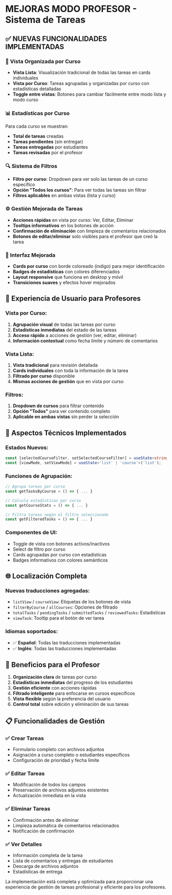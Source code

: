 # MEJORAS MODO PROFESOR - Sistema de Tareas

## ✅ NUEVAS FUNCIONALIDADES IMPLEMENTADAS

### 🎯 **Vista Organizada por Curso**
- **Vista Lista**: Visualización tradicional de todas las tareas en cards individuales
- **Vista por Curso**: Tareas agrupadas y organizadas por curso con estadísticas detalladas
- **Toggle entre vistas**: Botones para cambiar fácilmente entre modo lista y modo curso

### 📊 **Estadísticas por Curso**
Para cada curso se muestran:
- **Total de tareas** creadas
- **Tareas pendientes** (sin entregar)
- **Tareas entregadas** por estudiantes
- **Tareas revisadas** por el profesor

### 🔍 **Sistema de Filtros**
- **Filtro por curso**: Dropdown para ver solo las tareas de un curso específico
- **Opción "Todos los cursos"**: Para ver todas las tareas sin filtrar
- **Filtros aplicables** en ambas vistas (lista y curso)

### ⚙️ **Gestión Mejorada de Tareas**
- **Acciones rápidas** en vista por curso: Ver, Editar, Eliminar
- **Tooltips informativos** en los botones de acción
- **Confirmación de eliminación** con limpieza de comentarios relacionados
- **Botones de editar/eliminar** solo visibles para el profesor que creó la tarea

### 🎨 **Interfaz Mejorada**
- **Cards por curso** con borde coloreado (indigo) para mejor identificación
- **Badges de estadísticas** con colores diferenciados
- **Layout responsive** que funciona en desktop y móvil
- **Transiciones suaves** y efectos hover mejorados

## 📱 **Experiencia de Usuario para Profesores**

### Vista por Curso:
1. **Agrupación visual** de todas las tareas por curso
2. **Estadísticas inmediatas** del estado de las tareas
3. **Acceso rápido** a acciones de gestión (ver, editar, eliminar)
4. **Información contextual** como fecha límite y número de comentarios

### Vista Lista:
1. **Vista tradicional** para revisión detallada
2. **Cards individuales** con toda la información de la tarea
3. **Filtrado por curso** disponible
4. **Mismas acciones de gestión** que en vista por curso

### Filtros:
1. **Dropdown de cursos** para filtrar contenido
2. **Opción "Todos"** para ver contenido completo
3. **Aplicable en ambas vistas** sin perder la selección

## 🔧 **Aspectos Técnicos Implementados**

### Estados Nuevos:
```typescript
const [selectedCourseFilter, setSelectedCourseFilter] = useState<string>('all');
const [viewMode, setViewMode] = useState<'list' | 'course'>('list');
```

### Funciones de Agrupación:
```typescript
// Agrupa tareas por curso
const getTasksByCourse = () => { ... }

// Calcula estadísticas por curso
const getCourseStats = () => { ... }

// Filtra tareas según el filtro seleccionado
const getFilteredTasks = () => { ... }
```

### Componentes de UI:
- Toggle de vista con botones activos/inactivos
- Select de filtro por curso
- Cards agrupadas por curso con estadísticas
- Badges informativos con colores semánticos

## 🌐 **Localización Completa**

### Nuevas traducciones agregadas:
- `listView` / `courseView`: Etiquetas de los botones de vista
- `filterByCourse` / `allCourses`: Opciones de filtrado
- `totalTasks` / `pendingTasks` / `submittedTasks` / `reviewedTasks`: Estadísticas
- `viewTask`: Tooltip para el botón de ver tarea

### Idiomas soportados:
- ✅ **Español**: Todas las traducciones implementadas
- ✅ **Inglés**: Todas las traducciones implementadas

## 🚀 **Beneficios para el Profesor**

1. **Organización clara** de tareas por curso
2. **Estadísticas inmediatas** del progreso de los estudiantes
3. **Gestión eficiente** con acciones rápidas
4. **Filtrado inteligente** para enfocarse en cursos específicos
5. **Vista flexible** según la preferencia del usuario
6. **Control total** sobre edición y eliminación de sus tareas

## 📋 **Funcionalidades de Gestión**

### ✅ **Crear Tareas**
- Formulario completo con archivos adjuntos
- Asignación a curso completo o estudiantes específicos
- Configuración de prioridad y fecha límite

### ✅ **Editar Tareas**
- Modificación de todos los campos
- Preservación de archivos adjuntos existentes
- Actualización inmediata en la vista

### ✅ **Eliminar Tareas**
- Confirmación antes de eliminar
- Limpieza automática de comentarios relacionados
- Notificación de confirmación

### ✅ **Ver Detalles**
- Información completa de la tarea
- Lista de comentarios y entregas de estudiantes
- Descarga de archivos adjuntos
- Estadísticas de entrega

La implementación está completa y optimizada para proporcionar una experiencia de gestión de tareas profesional y eficiente para los profesores.
